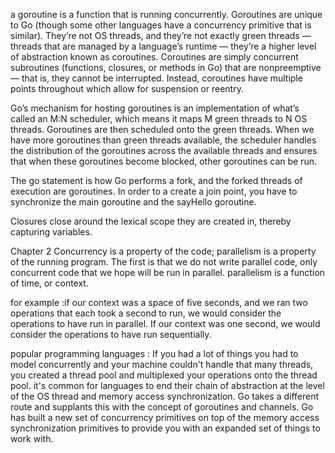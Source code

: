 a goroutine is a function that is running concurrently.
Goroutines are unique to Go (though some other languages have a concurrency primitive that is similar). They’re not OS threads, and they’re not exactly green threads — threads that are managed by a language’s runtime — they’re a higher level of abstraction known as coroutines. Coroutines are simply concurrent subroutines (functions, closures, or methods in Go) that are nonpreemptive — that is, they cannot be interrupted. Instead, coroutines have multiple points throughout which allow for suspension or reentry.

Go’s mechanism for hosting goroutines is an implementation of what’s called an M:N scheduler, which means it maps M green threads to N OS threads. Goroutines are then scheduled onto the green threads. When we have more goroutines than green threads available, the scheduler handles the distribution of the goroutines across the available threads and ensures that when these goroutines become blocked, other goroutines can be run.

The go statement is how Go performs a fork, and the forked threads of execution are goroutines.
In order to a create a join point, you have to synchronize the main goroutine and the sayHello goroutine.

Closures close around the lexical scope they are created in, thereby capturing variables.


Chapter 2
Concurrency is a property of the code; parallelism is a property of the running program.
The first is that we do not write parallel code, only concurrent code that we hope will be run in parallel.
parallelism is a function of time, or context.

for example :if our context was a space of five seconds, and we ran two operations that each took a second to run, we would consider the operations to have run in parallel. If our context was one second, we would consider the operations to have run sequentially.


popular programming languages : If you had a lot of things you had to model concurrently and your machine couldn't handle that many threads, you created a thread pool and multiplexed your operations onto the thread pool.
it's common for languages to end their chain of abstraction at the level of the OS thread and memory access synchronization. Go takes a different route and supplants this with the concept of goroutines and channels.
Go has built a new set of concurrency primitives on top of the memory access synchronization primitives to provide you with an expanded set of things to work with.
